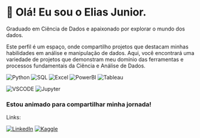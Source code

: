 # 👋 Olá! Eu sou o Elias Junior.
Graduado em Ciência de Dados e apaixonado por explorar o mundo dos dados.

Este perfil é um espaço, onde compartilho projetos que destacam minhas habilidades em análise e manipulação de dados. Aqui, você encontrará uma variedade de projetos que demonstram meu domínio das ferramentas e processos fundamentais da Ciência e Análise de Dados.

![Python](https://img.shields.io/badge/Python-3776AB?style=for-the-badge&logo=python&logoColor=white)
![SQL](https://img.shields.io/badge/SQL-07405E?style=for-the-badge&logo=sqlite&logoColor=white)
![Excel](https://img.shields.io/badge/Microsoft_Excel-217346?style=for-the-badge&logo=microsoft-excel&logoColor=white)
![PowerBI](https://img.shields.io/badge/PowerBI-F7DF1E?style=for-the-badge&logo)
![Tableau](https://img.shields.io/badge/Tableau-E97627?style=for-the-badge&logo=Tableau&logoColor=white)

![VSCODE](https://img.shields.io/badge/Visual_Studio_Code-0078D4?style=for-the-badge&logo=visual%20studio%20code&logoColor=white)
![Jupyter](https://img.shields.io/badge/%20Notebook-Jupyter-orange?style=for-the-badge&logo=Jupyter)


### Estou animado para compartilhar minha jornada!


Links:

[![LinkedIn](https://img.shields.io/badge/LinkedIn-0077B5?style=for-the-badge&logo=linkedin&logoColor=white)](https://www.linkedin.com/in/elias-ramos-junior-69965b284/)
[![Kaggle](https://img.shields.io/badge/Kaggle-20BEFF?style=for-the-badge&logo=Kaggle&logoColor=white)](https://www.kaggle.com/eliasjrdg)
